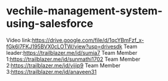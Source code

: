 # vechile-management-system-using-salesforce
Video link:https://drive.google.com/file/d/1qcYBmFzf_x-fGk6l7FKJ195BVX0cLOTW/view?usp=drivesdk
Team leader:https://trailblazer.me/id/sumia7
Team Member 1:https://trailblazer.me/id/sunmathi1702
Team Member 2:https://trailblazer.me/id/vijip9
Team Member 3:https://trailblazer.me/id/anaveen31
